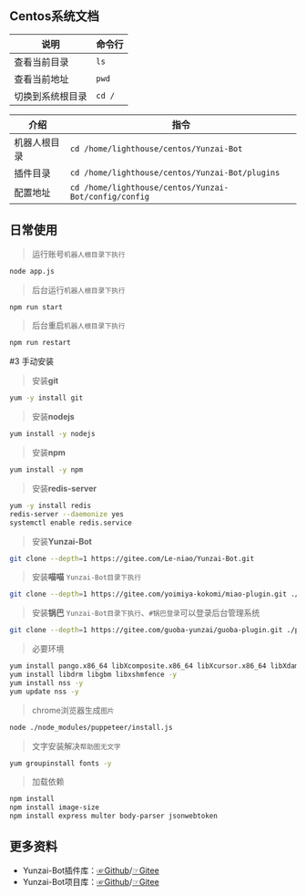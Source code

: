 ## Centos系统文档

|  说明 | 命令行  |
|---|---|
|  查看当前目录 | `ls`  |
|  查看当前地址 | `pwd`  |
|  切换到系统根目录 | `cd /`  |

|  介绍 | 指令  |
|---|---|
|  机器人根目录  | `cd /home/lighthouse/centos/Yunzai-Bot`  |
|  插件目录 | `cd /home/lighthouse/centos/Yunzai-Bot/plugins`  |
|  配置地址 | `cd /home/lighthouse/centos/Yunzai-Bot/config/config`  |



##  日常使用

>运行账号`机器人根目录下执行`

```sh
node app.js
```

>后台运行`机器人根目录下执行`

```sh
npm run start
```

> 后台重启`机器人根目录下执行`

```sh
npm run restart
```

#3 手动安装

> 安装**git**

```sh
yum -y install git
```

> 安装**nodejs**

```sh
yum install -y nodejs
```

> 安装**npm**

```sh
yum install -y npm
```

> 安装**redis-server**

```sh
yum -y install redis
redis-server --daemonize yes
systemctl enable redis.service
```

> 安装**Yunzai-Bot**

```sh
git clone --depth=1 https://gitee.com/Le-niao/Yunzai-Bot.git
```

> 安装**喵喵** `Yunzai-Bot目录下执行`

```sh
git clone --depth=1 https://gitee.com/yoimiya-kokomi/miao-plugin.git ./plugins/miao-plugin/
```

> 安装**锅巴** `Yunzai-Bot目录下执行`、`#锅巴登录`可以登录后台管理系统

```sh
git clone --depth=1 https://gitee.com/guoba-yunzai/guoba-plugin.git ./plugins/Guoba-Plugin/
```

>必要环境

```sh
yum install pango.x86_64 libXcomposite.x86_64 libXcursor.x86_64 libXdamage.x86_64 libXext.x86_64 libXi.x86_64 libXtst.x86_64 cups-libs.x86_64 libXScrnSaver.x86_64 libXrandr.x86_64 GConf2.x86_64 alsa-lib.x86_64 atk.x86_64 gtk3.x86_64 -y 
yum install libdrm libgbm libxshmfence -y
yum install nss -y
yum update nss -y
```

>chrome浏览器生成`图片`

```sh
node ./node_modules/puppeteer/install.js
```

>文字安装解决`帮助图无文字`

```sh
yum groupinstall fonts -y 
```

>加载依赖

```sh
npm install
npm install image-size
npm install express multer body-parser jsonwebtoken
```

##  更多资料

- Yunzai-Bot插件库：[☞Github](https://gitee.com/link?target=https%3A%2F%2Fgithub.com%2FyhArcadia%2FYunzai-Bot-plugins-index)/[☞Gitee](https://gitee.com/yhArcadia/Yunzai-Bot-plugins-index)
- Yunzai-Bot项目库：[☞Github](https://gitee.com/link?target=https%3A%2F%2Fgithub.com%2FLe-niao%2FYunzai-Bot)/[☞Gitee](https://gitee.com/Le-niao/Yunzai-Bot)